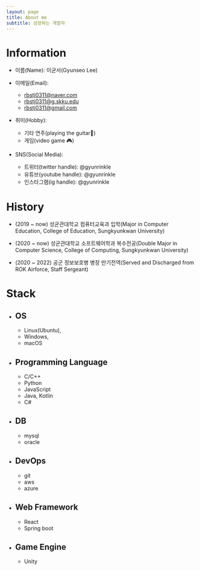 ```yaml
---
layout: page
title: About me
subtitle: 성장하는 개발자
---
```


# Information
- 이름(Name): 이균서(Gyunseo Lee)

- 이메일(Email): 
	- rbstj0311@naver.com
	- rbstj0311@g.skku.edu
	- rbstj0311@gmail.com

- 취미(Hobby):
	- 기타 연주(playing the guitar🎸)
	- 게임(video game 🎮)

- SNS(Social Media):
	- 트위터(twitter handle): @gyunrinkle
	- 유튜브(youtube handle): @gyunrinkle
	- 인스타그램(ig handle): @gyunrinkle

# History

- (2019 ~ now) 성균관대학교 컴퓨터교육과 입학(Major in Computer Education, College of Education, Sungkyunkwan University) 

- (2020 ~ now) 성균관대학교 소프트웨어학과 복수전공(Double Major in Computer Science, College of Computing, Sungkyunkwan University)

- (2020 ~ 2022) 공군 정보보호병 병장 만기전역(Served and Discharged from ROK Airforce, Staff Sergeant)

# Stack

- ## OS
	- Linux(Ubuntu), 
	- Windows, 
	- macOS

- ## Programming Language
	- C/C++
	- Python
	- JavaScript
	- Java, Kotlin
	- C#

- ## DB
	- mysql
	- oracle

- ## DevOps
	- git
	- aws
	- azure

- ## Web Framework
	- React
	- Spring boot

- ## Game Engine
	- Unity

